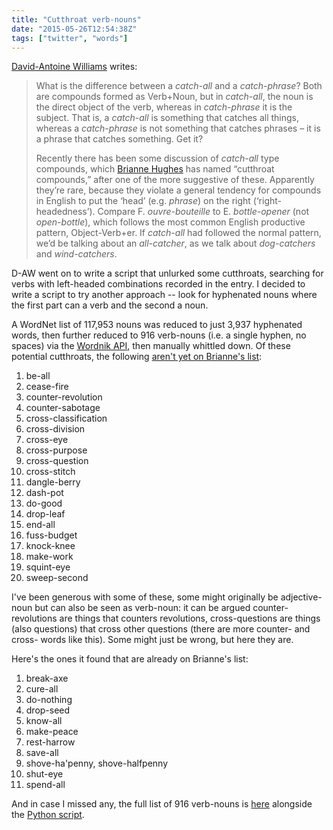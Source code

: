```yaml
---
title: "Cutthroat verb-nouns"
date: "2015-05-26T12:54:38Z"
tags: ["twitter", "words"]
---
```


<p><a href="http://thelifeofwords.uwaterloo.ca/catchall-for-cutthroats/">David-Antoine Williams</a> writes:</p>
<blockquote>
<p>What is the difference between a <em>catch-all</em> and a <em>catch-phrase</em>? Both are compounds formed as Verb+Noun, but in <em>catch-all</em>, the noun is the direct object of the verb, whereas in <em>catch-phrase</em> it is the subject. That is, a <em>catch-all</em> is something that catches all things, whereas a <em>catch-phrase</em> is not something that catches phrases – it is a phrase that catches something. Get it?</p>
<p>Recently there has been some discussion of <em>catch-all</em> type compounds, which <a href="http://tankhughes.com/?p=1050">Brianne Hughes</a> has named “cutthroat compounds,” after one of the more suggestive of these. Apparently they’re rare, because they violate a general tendency for compounds in English to put the ‘head’ (e.g. <em>phrase</em>) on the right (‘right-headedness’). Compare F. <em>ouvre-bouteille</em> to E. <em>bottle-opener</em> (not <em>open-bottle</em>), which follows the most common English productive pattern, Object-Verb+er. If <em>catch-all</em> had followed the normal pattern, we’d be talking about an <em>all-catcher</em>, as we talk about <em>dog-catchers</em> and <em>wind-catchers</em>.</p>
</blockquote>
<p>D-AW went on to write a script that unlurked some cutthroats, searching for verbs with left-headed combinations recorded in the entry. I decided to write a script to try another approach -- look for hyphenated nouns where the first part can a verb and the second a noun.</p>
<p>A WordNet list of 117,953 nouns was reduced to just 3,937 hyphenated words, then further reduced to 916 verb-nouns (i.e. a single hyphen, no spaces) via the <a href="http://developer.wordnik.com/docs.html">Wordnik API</a>, then manually whittled down. Of these potential cutthroats, the following <a href="http://www.encyclopediabriannica.com/?p=23">aren't yet on Brianne's list</a>:</p>
<ol>
<li>be-all</li>
<li>cease-fire</li>
<li>counter-revolution</li>
<li>counter-sabotage</li>
<li>cross-classification</li>
<li>cross-division</li>
<li>cross-eye</li>
<li>cross-purpose</li>
<li>cross-question</li>
<li>cross-stitch</li>
<li>dangle-berry</li>
<li>dash-pot</li>
<li>do-good</li>
<li>drop-leaf</li>
<li>end-all</li>
<li>fuss-budget</li>
<li>knock-knee</li>
<li>make-work</li>
<li>squint-eye</li>
<li>sweep-second</li>
</ol>
<p>I've been generous with some of these, some might originally be adjective-noun but can also be seen as verb-noun: it can be argued counter-revolutions are things that counters revolutions, cross-questions are things (also questions) that cross other questions (there are more counter- and cross- words like this). Some might just be wrong, but here they are.</p>
<p>Here's the ones it found that are already on Brianne's list:</p>
<ol>
<li>break-axe</li>
<li>cure-all</li>
<li>do-nothing</li>
<li>drop-seed</li>
<li>know-all</li>
<li>make-peace</li>
<li>rest-harrow</li>
<li>save-all</li>
<li>shove-ha'penny, shove-halfpenny</li>
<li>shut-eye</li>
<li>spend-all</li>
</ol>
<p>And in case I missed any, the full list of 916 verb-nouns is <a href="https://gist.github.com/hugovk/5bdd19859c1bd7d7f7b0#file-wordnet-cutthroats1-txt">here</a> alongside the <a href="https://gist.github.com/hugovk/5bdd19859c1bd7d7f7b0#file-cutthroat-py">Python script</a>.</p>
